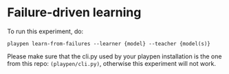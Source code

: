 # Failure-driven learning

To run this experiment, do:

```playpen learn-from-failures --learner {model} --teacher {model(s)}```

Please make sure that the cli.py used by your playpen installation is the one from this repo: ```(playpen/cli.py)```, otherwise this experiment will not work.

